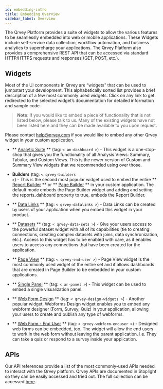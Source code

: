 ```yaml
---
id: embedding-intro
title: Embedding Overview
sidebar_label: Overview
---
```

 
<div style={{textAlign: "justify"}}>
 

The Qrvey Platform provides a suite of widgets to allow the various features to be seamlessly embedded into web or mobile applications. These Widgets include self-service data collection, workflow automation, and business analytics to supercharge your applications. The Qrvey Platform also provides a comprehensive REST API that can be accessed via standard HTTP/HTTPS requests and responses (GET, POST, etc.).


 ## Widgets
Most of the UI components in Qrvey are “widgets" that can be used to jumpstart your development. This alphabetically sorted list provides a brief description of a few most commonly used widgets. Click on any link to get redirected to the selected widget’s documentation for detailed information and sample code.

 
>**Note**: If you would like to embed a piece of functionality that is not listed below, please talk to us. Many of the existing widgets have not been listed here and they can be made available to you upon request.
 
Please contact help@qrvey.com if you would like to embed any other Qrvey widget in your custom application.


 * ** [Analytic Suite](../embedding/widgets/analytics/analytic-suite.md) **  (tag: <code>&lt; an-dashboard &gt;</code>) - This widget is a one-stop-shop that gives you the functionality of all Analysis Views: Summary, Tabular, and Custom Views. This is the newer version of Custom and Summary View widgets that we recommended using over those.

* **Builders** (tag: <code>&lt; qrvey-builders &gt;</code>) - This is the second most popular widget used to embed the entire ** [Report Builder](../embedding/widgets/app-building/report-builder.md) ** or ** [Page Builder](../embedding/widgets/app-building/page-view.md) ** in your custom application. The default mode embeds the Page Builder widget and adding and setting the reports_dahboard property to true, embeds the Report Builder.
 
* ** [Data Links](../ui-docs/datasets/datalinks.md) ** (tag: <code>&lt; qrvey-datalinks &gt;</code>) - Data Links can be created by users of your application when you embed this widget in your product.
 
* ** [Datasets](../ui-docs/datasets/datasets.md) ** (tag: <code>&lt; qrvey-data-sets &gt;</code>) - Give your users access to the powerful dataset widget with all of its capabilities (tie to creating connections, creating complex datasets with joins, data synchronization, etc.). Access to this widget has to be enabled with care, as it enables users to access any connections that have been created for the application.

* ** [Page View](../embedding/widgets/app-building/page-view.md) ** (tag: <code>&lt; qrvey-end-user &gt;</code>) - Page View widget is the most commonly used widget of the entire set and it allows dashboards that are created in Page Builder to be embedded in your custom applications.

* ** [Single Panel](../embedding/widgets/analytics/single-panel.md) ** (tag: <code>&lt; an-panel &gt;</code>) - This widget can be used to embed a single visualization panel.

* ** [Web Form Design](../embedding/widgets/data-sources/web-forms.md) ** (tag: <code>&lt; qrvey-design-widgets &gt;</code>) - Another popular widget, Webforms Design widget enables you to embed any webform designer (Form, Survey, Quiz) in your application, allowing your users to create and publish any type of webforms.

* ** [Web Form - End User](../embedding/widgets/data-sources/web-form-end-user.md) ** (tag: <code>&lt; qrvey-webform-enduser &gt;</code>) - Designed web forms can be embedded, too. The widget will allow the end users to work in the web form without leaving the parent application. I.e. They can take a quiz or respond to a survey inside your application.
 
## APIs
Our API references provide a list of the most commonly-used APIs needed to interact with the Qrvey platform. Qrvey APIs are documented in Stoplight so they can be easily accessed and tried out. The full collection can be accessed <a href="https://qrvey.stoplight.io/docs/qrvey-api-doc/">here</a>.
 
</div>